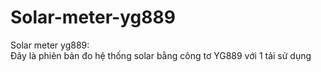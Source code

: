 # Solar-meter-yg889
Solar meter yg889:  
Đây là phiên bản đo hệ thống solar bằng công tơ YG889 với 1 tải sử dụng